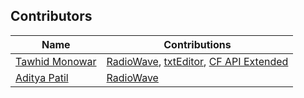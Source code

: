## Contributors
| Name              | Contributions                   |
|-------------------|----------------------------------|
| [Tawhid Monowar](https://github.com/tawhidmonowar) | [RadioWave](https://github.com/OneDroid/RadioWave), [txtEditor](https://github.com/OneDroid/.txtEditor), [CF API Extended](https://github.com/OneDroid/codeforces-api-extended) |
| [Aditya Patil](https://github.com/Aditya948351) | [RadioWave](https://github.com/OneDroid/RadioWave) |
